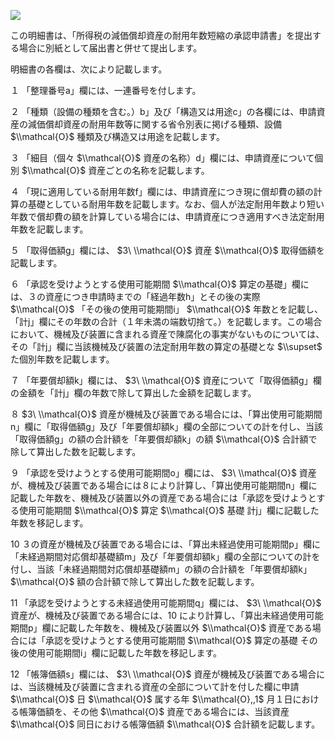 ![](https://www.nta.go.jp/tmp/22a9fd43-740a-454c-bfe2-9ae29880c6da/images/90c417e52d111e4521bfbc3a1567fd2cec015cc071c9315d8dcfb0d8a86ccb44.jpg)

この明細書は、「所得税の減価償却資産の耐用年数短縮の承認申請書」を提出する場合に別紙として届出書と併せて提出します。

明細書の各欄は、次により記載します。

１ 「整理番号a」欄には、一連番号を付します。

２ 「種類（設備の種類を含む。）b」及び「構造又は用途c」の各欄には、申請資産の減価償却資産の耐用年数等に関する省令別表に掲げる種類、設備 $\\mathcal{O}$ 種類及び構造又は用途を記載します。

３ 「細目（個々 $\\mathcal{O}$ 資産の名称）d」欄には、申請資産について個別 $\\mathcal{O}$ 資産ごとの名称を記載します。

４ 「現に適用している耐用年数f」欄には、申請資産につき現に償却費の額の計算の基礎としている耐用年数を記載します。なお、個人が法定耐用年数より短い年数で償却費の額を計算している場合には、申請資産につき適用すべき法定耐用年数を記載します。

５ 「取得価額g」欄には、 $3\ \\mathcal{O}$ 資産 $\\mathcal{O}$ 取得価額を記載します。

６ 「承認を受けようとする使用可能期間 $\\mathcal{O}$ 算定の基礎」欄には、３の資産につき申請時までの「経過年数h」とその後の実際 $\\mathcal{O}$ 「その後の使用可能期間i」 $\\mathcal{O}$ 年数とを記載し、「計j」欄にその年数の合計（１年未満の端数切捨て。）を記載します。この場合において、機械及び装置に含まれる資産で陳腐化の事実がないものについては、その「計j」欄に当該機械及び装置の法定耐用年数の算定の基礎とな $\\supset$ た個別年数を記載します。

７ 「年要償却額k」欄には、 $3\ \\mathcal{O}$ 資産について「取得価額g」欄の金額を「計j」欄の年数で除して算出した金額を記載します。

８ $3\ \\mathcal{O}$ 資産が機械及び装置である場合には、「算出使用可能期間n」欄に「取得価額g」及び「年要償却額k」欄の全部についての計を付し、当該「取得価額g」の額の合計額を「年要償却額k」の額 $\\mathcal{O}$ 合計額で除して算出した数を記載します。

９ 「承認を受けようとする使用可能期間o」欄には、 $3\ \\mathcal{O}$ 資産が、機械及び装置である場合には８により計算し、「算出使用可能期間n」欄に記載した年数を、機械及び装置以外の資産である場合には「承認を受けようとする使用可能期間 $\\mathcal{O}$ 算定 $\\mathcal{O}$ 基礎 計j」欄に記載した年数を移記します。

10 ３の資産が機械及び装置である場合には、「算出未経過使用可能期間p」欄に「未経過期間対応償却基礎額m」及び「年要償却額k」欄の全部についての計を付し、当該「未経過期間対応償却基礎額m」の額の合計額を「年要償却額k」 $\\mathcal{O}$ 額の合計額で除して算出した数を記載します。

11 「承認を受けようとする未経過使用可能期間q」欄には、 $3\ \\mathcal{O}$ 資産が、機械及び装置である場合には、10 により計算し、「算出未経過使用可能期間p」欄に記載した年数を、機械及び装置以外 $\\mathcal{O}$ 資産である場合には「承認を受けようとする使用可能期間 $\\mathcal{O}$ 算定の基礎 その後の使用可能期間i」欄に記載した年数を移記します。

12 「帳簿価額s」欄には、 $3\ \\mathcal{O}$ 資産が機械及び装置である場合には、当該機械及び装置に含まれる資産の全部について計を付した欄に申請 $\\mathcal{O}$ 日 $\\mathcal{O}$ 属する年 $\\mathcal{O},,1$ 月１日における帳簿価額を、その他 $\\mathcal{O}$ 資産である場合には、当該資産 $\\mathcal{O}$ 同日における帳簿価額 $\\mathcal{O}$ 合計額を記載します。